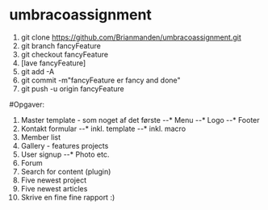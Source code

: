 # umbracoassignment

1. git clone https://github.com/Brianmanden/umbracoassignment.git
2. git branch fancyFeature
3. git checkout fancyFeature
4. [lave fancyFeature]
5. git add -A
6. git commit -m"fancyFeature er fancy and done"
7. git push -u origin fancyFeature

#Opgaver:
  1. Master template - som noget af det første
  --* Menu
  --* Logo
  --* Footer
  2. Kontakt formular
  --* inkl. template
  --* inkl. macro
  3. Member list
  4. Gallery  - features projects
  5. User signup
  --* Photo etc.
  6. Forum
  7. Search for content (plugin)
  8. Five newest project
  9. Five newest articles
  10. Skrive en fine fine rapport :)
  



